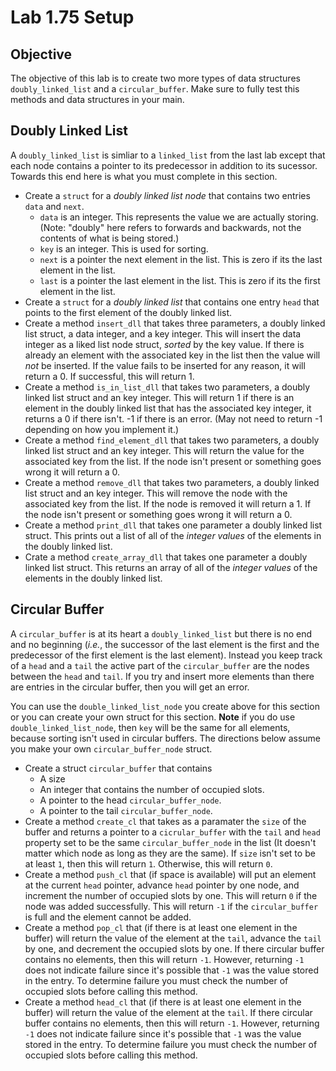 # Lab 1.75 Setup
## Objective ##
The objective of this lab is to create two more types of data structures `doubly_linked_list` and a `circular_buffer`. Make sure to fully test this methods and data structures in your main. 


## Doubly Linked List 
A `doubly_linked_list` is simliar to a `linked_list` from the last lab except that each node contains a pointer to its predecessor in addition to its sucessor. Towards this end here is what you must complete in this section.
+ Create a `struct` for a *doubly linked list node* that contains two entries `data` and `next`. 
	- `data` is an integer. This represents the value we are actually storing. (Note: "doubly" here refers to forwards and backwards, not the contents of what is being stored.)
	- `key` is an integer. This is used for sorting. 
	- `next` is a pointer the next element in the list. This is zero if its the last element in the list.
	- `last` is a pointer the last element in the list. This is zero if its the first element in the list.
+ Create a `struct` for a *doubly linked list* that contains one entry `head` that points to the first element of the doubly linked list. 
+ Create a method `insert_dll` that takes three parameters, a doubly linked list struct, a data integer, and a key integer. This will insert the data integer as a liked list node struct, *sorted* by the key value. If there is already an element with the associated key in the list then the value will *not* be inserted. If the value fails to be inserted for any reason, it will return a 0. If successful, this will return 1.
+ Create a method `is_in_list_dll` that takes two parameters, a doubly linked list struct and an key integer. This will return 1 if there is an element in the doubly linked list that has the associated key integer, it returns a 0 if there isn't. -1 if there is an error. (May not need to return -1 depending on how you implement it.)
+ Create a method `find_element_dll` that takes two parameters, a doubly linked list struct and an key integer. This will return the value for the associated key from the list. If the node isn't present or something goes wrong it will return a 0.
+ Create a method `remove_dll` that takes two parameters, a doubly linked list struct and an key integer. This will remove the node with the associated key from the list. If the node is removed it will return a 1. If the node isn't present or something goes wrong it will return a 0.
+ Create a method `print_dll` that takes one parameter a doubly linked list struct. This prints out a list of all of the *integer values* of the elements in the doubly linked list.  
+ Crate a method `create_array_dll` that takes one parameter a doubly linked list struct. This returns an array of all of the *integer values* of the elements in the doubly linked list. 

## Circular Buffer
A `circular_buffer` is at its heart a `doubly_linked_list` but there is no end and no beginning (*i.e.*, the successor of the last element is the first and the predecessor of the first element is the last element). Instead you keep track of a `head` and a `tail` the active part of the `circular_buffer` are the nodes between the `head` and `tail`. If you try and insert more elements than there are entries in the circular buffer, then you will get an error.

You can use the  `double_linked_list_node` you create above for this section or you can create your own struct for this section. **Note** if you do use `double_linked_list_node`, then `key` will be the same for all elements, because sorting isn't used in circular buffers. The directions below assume you make your own `circular_buffer_node` struct. 
+ Create a struct `circular_buffer` that contains
	- A size
	- An integer that contains the number of occupied slots.
	- A pointer to the head `circular_buffer_node`.
	- A pointer to the tail `circular_buffer_node`.	
+ Create a method `create_cl` that takes as a paramater the `size` of the buffer and returns a pointer to a `cicrular_buffer` with the `tail` and `head` property set to be the same `circular_buffer_node` in the list (It doesn't matter which node as long as they are the same). If `size` isn't set to be at least `1`, then this will return `1`. Otherwise, this will return `0`.
+ Create a method `push_cl` that (if space is available) will put an element at the current `head` pointer, advance `head` pointer by one node, and increment the number of occupied slots by one. This will return `0` if the node was added successfully. This will return `-1` if the `circular_buffer` is full and the element cannot be added.
+ Create a method `pop_cl` that (if there is at least one element in the buffer) will return the value of the element at the `tail`, advance the `tail` by one, and decrement the occupied slots by one. If there circular buffer contains no elements, then this will return `-1`. However, returning `-1` does not indicate failure since it's possible that `-1` was the value stored in the entry. To determine failure you must check the number of occupied slots before calling this method. 
+ Create a method `head_cl` that (if there is at least one element in the buffer) will return the value of the element at the `tail`. If there circular buffer contains no elements, then this will return `-1`. However, returning `-1` does not indicate failure since it's possible that `-1` was the value stored in the entry. To determine failure you must check the number of occupied slots before calling this method. 
